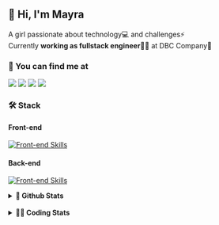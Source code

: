 ## 👋 Hi, I'm Mayra

A girl passionate about technology💻 and challenges⚡  
Currently **working as fullstack engineer**👩‍💻 at DBC Company🚀   

### 💬 You can find me at

<a href="https://mayra.dev" target="_blank" rel="noopener"><img src="https://img.shields.io/badge/-mayra.dev-005FED?style=flat&logo=Google-chrome&logoColor=white"/></a>
<a href="https://linkedin.com/in/mayraamaral" target="_blank" rel="noopener"><img src="https://img.shields.io/badge/-/mayraamaral-0077B5?style=flat&logo=Linkedin&logoColor=white"/></a>
<a href="mailto:mayra@mayra.dev" target="_blank" rel="noopener"><img src="https://img.shields.io/badge/-mayra@mayra.dev-D14836?style=flat&logo=Gmail&logoColor=white"/></a>
<a href="" target="_blank" rel="noopener"><img src="https://img.shields.io/badge/-mayraamaral-7289DA?style=flat&logo=Discord&logoColor=white"/></a>

### 🛠️ Stack
#### Front-end

[![Front-end Skills](https://skillicons.dev/icons?i=react,next,redux,styledcomponents,html,css,sass,js,ts,figma)](https://skillicons.dev)
#### Back-end

[![Front-end Skills](https://skillicons.dev/icons?i=java,spring,hibernate,aws,idea,postgres,mysql,git,linux,bash,nodejs,docker,kubernetes,jenkins)](https://skillicons.dev)


<details>
    <summary><strong>📌 Github Stats</strong></summary>
    <br />
    <div align="center">
        <table>
      <td><img height="160em" src="https://github-readme-stats.vercel.app/api?username=mayraamaral&show_icons=true&theme=algolia&hide_border=true&hide=stars&count_private=true" alt="Readme stats"></td>
      <td><img height="160em" src="https://github-readme-stats.vercel.app/api/top-langs/?username=mayraamaral&&layout=compact&&theme=algolia&hide_border=true&langs_count=6" alt="Language stats"></td>
       </table>
  </div> 
    

  <p align="center">
    <img src="https://github-readme-streak-stats.herokuapp.com?user=mayraamaral&theme=dark&hide_border=true&date_format=j%20M%5B%20Y%5D&locale=pt-br&background=050F2C&ring=0195DD&fire=23AA7D&currStreakLabel=23AA7D" alt="Streak stats">
  </p> 
</details>

<br />

<details>
  <summary><strong>👩‍💻 Coding Stats</strong></summary>
  <br />
  
  <!--START_SECTION:waka-->
![Code Time](http://img.shields.io/badge/Code%20Time-255%20hrs%2044%20mins-blue)

**🐱 My GitHub Data** 

> 📦 579.2 kB Used in GitHub's Storage 
 > 
> 🏆 150 Contributions in the Year 2024
 > 
> 🚫 Not Opted to Hire
 > 
> 📜 49 Public Repositories 
 > 
> 🔑 29 Private Repositories 
 > 
**I'm an Early 🐤** 

```text
🌞 Morning                337 commits         ███░░░░░░░░░░░░░░░░░░░░░░   10.73 % 
🌆 Daytime                1758 commits        ██████████████░░░░░░░░░░░   55.99 % 
🌃 Evening                907 commits         ███████░░░░░░░░░░░░░░░░░░   28.89 % 
🌙 Night                  138 commits         █░░░░░░░░░░░░░░░░░░░░░░░░   04.39 % 
```
📅 **I'm Most Productive on Monday** 

```text
Monday                   626 commits         █████░░░░░░░░░░░░░░░░░░░░   19.94 % 
Tuesday                  583 commits         █████░░░░░░░░░░░░░░░░░░░░   18.57 % 
Wednesday                416 commits         ███░░░░░░░░░░░░░░░░░░░░░░   13.25 % 
Thursday                 525 commits         ████░░░░░░░░░░░░░░░░░░░░░   16.72 % 
Friday                   529 commits         ████░░░░░░░░░░░░░░░░░░░░░   16.85 % 
Saturday                 169 commits         █░░░░░░░░░░░░░░░░░░░░░░░░   05.38 % 
Sunday                   292 commits         ██░░░░░░░░░░░░░░░░░░░░░░░   09.30 % 
```


📊 **This Week I Spent My Time On** 

```text
🕑︎ Time Zone: America/Sao_Paulo

💬 Programming Languages: 
Docker                   4 hrs 45 mins       ████████████████░░░░░░░░░   64.02 % 
Java                     1 hr 56 mins        ███████░░░░░░░░░░░░░░░░░░   26.20 % 
Java Properties          24 mins             █░░░░░░░░░░░░░░░░░░░░░░░░   05.56 % 
Text                     14 mins             █░░░░░░░░░░░░░░░░░░░░░░░░   03.23 % 
Git Config               4 mins              ░░░░░░░░░░░░░░░░░░░░░░░░░   00.92 % 

🔥 Editors: 
VS Code                  7 hrs 25 mins       █████████████████████████   100.00 % 

💻 Operating System: 
Linux                    7 hrs 25 mins       █████████████████████████   100.00 % 
```

**I Mostly Code in HTML** 

```text
HTML                     117 repos           ███████░░░░░░░░░░░░░░░░░░   26.12 % 
Java                     112 repos           ██████░░░░░░░░░░░░░░░░░░░   25.00 % 
JavaScript               100 repos           ██████░░░░░░░░░░░░░░░░░░░   22.32 % 
PLSQL                    1 repo              ░░░░░░░░░░░░░░░░░░░░░░░░░   00.22 % 
C#                       1 repo              ░░░░░░░░░░░░░░░░░░░░░░░░░   00.22 % 
```




 Last Updated on 27/02/2024 18:52:09 UTC
<!--END_SECTION:waka-->

</details>
